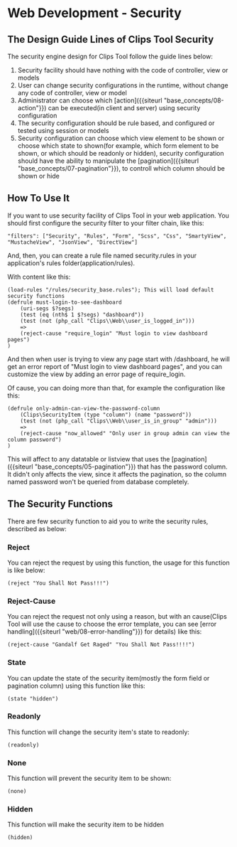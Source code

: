 # Web Development - Security

## The Design Guide Lines of Clips Tool Security

The security engine design for Clips Tool follow the guide lines below:

1. Security facility should have nothing with the code of controller, view or models
2. User can change security configurations in the runtime, without change any code of controller, view or model
3. Administrator can choose which [action]({{siteurl "base_concepts/08-action"}}) can be executed(in client and server) using security configuration
4. The security configuration should be rule based, and configured or tested using session or models
5. Security configuration can choose which view element to be shown or choose which state to shown(for example, which form element to be shown, or which should be readonly or hidden), security configuration should have the ability to manipulate the [pagination]({{siteurl "base_concepts/07-pagination"}}), to controll which column should be shown or hide

## How To Use It

If you want to use security facility of Clips Tool in your web application. You should first configure the security filter to your filter chain, like this:

	"filters": ["Security", "Rules", "Form", "Scss", "Css", "SmartyView", "MustacheView", "JsonView", "DirectView"]

And, then, you can create a rule file named security.rules in your application's rules folder(application/rules).

With content like this:

	(load-rules "/rules/security_base.rules"); This will load default security functions
	(defrule must-login-to-see-dashboard
		(uri-segs $?segs)
		(test (eq (nth$ 1 $?segs) "dashboard"))
		(test (not (php_call "Clips\\Web\\user_is_logged_in")))
		=>
		(reject-cause "require_login" "Must login to view dashboard pages")
	) 

And then when user is trying to view any page start with /dashboard, he will get an error report of "Must login to view dashboard pages", and you can customize the view by adding an error page of require_login.

Of cause, you can doing more than that, for example the configuration like this:

	(defrule only-admin-can-view-the-password-column
		(Clips\SecurityItem (type "column") (name "password"))
		(test (not (php_call "Clips\\Web\\user_is_in_group" "admin")))
		=>
		(reject-cause "now_allowed" "Only user in group admin can view the column password")
	)

This will affect to any datatable or listview that uses the [pagination]({{siteurl "base_concepts/05-pagination"}}) that has the password column. It didn't only affects the view, since it affects the pagination, so the column named password won't be queried from database completely.

## The Security Functions

There are few security function to aid you to write the security rules, described as below:

### Reject

You can reject the request by using this function, the usage for this function is like below:

	(reject "You Shall Not Pass!!!")

### Reject-Cause

You can reject the request not only using a reason, but with an cause(Clips Tool will use the cause to choose the error template, you can see [error handling]({{siteurl "web/08-error-handling"}}) for details) like this:

	(reject-cause "Gandalf Get Raged" "You Shall Not Pass!!!!")

### State

You can update the state of the security item(mostly the form field or pagination column) using this function like this:

	(state "hidden")

### Readonly

This function will change the security item's state to readonly:

	(readonly)
	
### None

This function will prevent the security item to be shown:

	(none)

### Hidden

This function will make the security item to be hidden

	(hidden)
